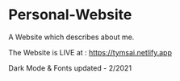 # Personal-Website
A Website which describes about me. 

The Website is LIVE at : https://tymsai.netlify.app

Dark Mode & Fonts updated - 2/2021
